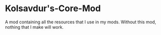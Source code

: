 # Kolsavdur's-Core-Mod
A mod containing all the resources that I use in my mods. Without this mod, nothing that I make will work.
